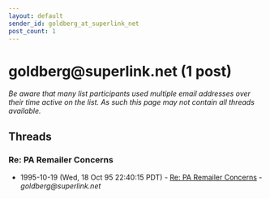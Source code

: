 ```yaml
---
layout: default
sender_id: goldberg_at_superlink_net
post_count: 1
---
```


# goldberg<span>@</span>superlink.net (1 post)

_Be aware that many list participants used multiple email addresses over their time active on the list. As such this page may not contain all threads available._

## Threads

### Re: PA Remailer Concerns
+ 1995-10-19 (Wed, 18 Oct 95 22:40:15 PDT) - [Re: PA Remailer Concerns](/archive/1995/10/72603e8d924a74527f934634547dffae2662d012b3ad2aabdc2ffc03b3deecd8) - _goldberg@superlink.net_

